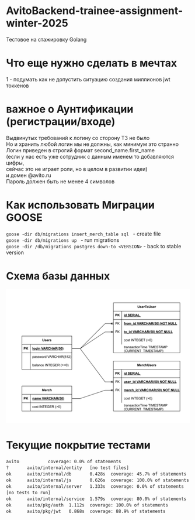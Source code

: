 # AvitoBackend-trainee-assignment-winter-2025  

Тестовое на стажировку Golang

# Что еще нужно сделать в мечтах 
1 - подумать как не допустить ситуацию создания миллионов jwt токкенов

# важное о Аунтификации (регистрации/входе)  
Выдвинутых требований к логину со сторону ТЗ не было  
Но и хранить любой логин мы не должны, как минимум это странно  
Логин приведен в строгий формат second_name.first_name  
(если у нас есть уже сотрудник с данным именем то добавляются цифры,  
сейчас это не играет роли, но в целом в развитии идеи)  
и домен @avito.ru  
Пароль должен быть не менее 4 символов

# Как использовать Миграции GOOSE

``goose -dir db/migrations insert_merch_table sql `` - create file  
``goose -dir db/migrations up `` - run migrations  
``goose -dir /db/migrations postgres down-to <VERSION>`` - back to stable version  

# Схема базы данных

![Cхема базы данных](AvitoDBsheme.png)

# Текущие покрытие тестами


``avito           coverage: 0.0% of statements``  
``?       avito/internal/entity   [no test files]``  
``ok      avito/internal/db       0.428s  coverage: 45.7% of statements``  
``ok      avito/internal/js       0.626s  coverage: 100.0% of statements``  
``ok      avito/internal/server   1.333s  coverage: 0.0% of statements [no tests to run]``  
``ok      avito/internal/service  1.579s  coverage: 80.0% of statements``  
``ok      avito/pkg/auth  1.112s  coverage: 100.0% of statements``  
``ok      avito/pkg/jwt   0.868s  coverage: 88.9% of statements``

